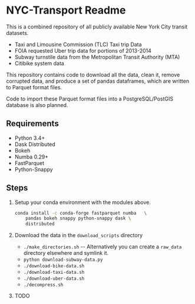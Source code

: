 # NYC-Transport Readme

This is a combined repository of all publicly available New York City transit 
datasets. 

- Taxi and Limousine Commission (TLC) Taxi trip Data
- FOIA requested Uber trip data for portions of 2013-2014
- Subway turnstile data from the Metropolitan Transit Authority (MTA)
- Citibike system data

This repository contains code to download all the data, clean it, remove 
corrupted data, and produce a set of pandas dataframes, which are written to 
Parquet format files.  

Code to import these Parquet format files into a PostgreSQL/PostGIS database is
also planned. 

## Requirements

- Python 3.4+
- Dask Distributed
- Bokeh
- Numba 0.29+
- FastParquet
- Python-Snappy

## Steps

1. Setup your conda environment with the modules above. 

    ```bash
    conda install -c conda-forge fastparquet numba   \
        pandas bokeh snappy python-snappy dask \
        distributed
    ```

2. Download the data in the `download_scripts` directory
    +  `./make_directories.sh` -- Alternatively you can create a `raw_data` 
       directory elsewhere and symlink it.
    +  `python download-subway-data.py`
    +  `./download-bike-data.sh`
    +  `./download-taxi-data.sh`
    +  `./download-uber-data.sh`
    +  `./decompress.sh`

3. TODO
